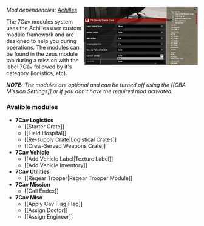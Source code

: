 <img align="right" width="300" height="155" src="https://github.com/7Cav/cScripts/blob/master/resourses/wikigfx/7Cav_Modules.png">*Mod dependencies: [Achilles](https://github.com/ArmaAchilles/Achilles)*

The 7Cav modules system uses the Achilles user custom module framework and are designed to help you during operations. The modules can be found in the zeus module tab during a mission with the label 7Cav followed by it's category (logistics, etc).

***NOTE:** The modules are optional and can be turned off using the [[CBA Mission Settings]] or if you don't have the required mod activated.*

### Avalible modules
- **7Cav Logistics**
  - [[Starter Crate]]
  - [[Field Hospital]]
  - [[Re-supply Crate|Logistical Crates]]
  - [[Crew-Served Weapons Crate]]
- **7Cav Vehicle**
  - [[Add Vehicle Label|Texture Label]]
  - [[Add Vehicle Inventory]]
- **7Cav Utilities**
  - [[Regear Trooper|Regear Trooper Module]]
- **7Cav Mission**
  - [[Call Endex]]
- **7Cav Misc**
  - [[Apply Cav Flag|Flag]]
  - [[Assign Doctor]]
  - [[Assign Engineer]]